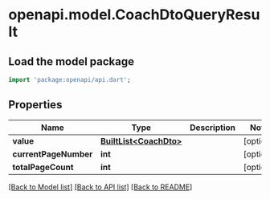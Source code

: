 # openapi.model.CoachDtoQueryResult

## Load the model package
```dart
import 'package:openapi/api.dart';
```

## Properties
Name | Type | Description | Notes
------------ | ------------- | ------------- | -------------
**value** | [**BuiltList&lt;CoachDto&gt;**](CoachDto.md) |  | [optional] 
**currentPageNumber** | **int** |  | [optional] 
**totalPageCount** | **int** |  | [optional] 

[[Back to Model list]](../README.md#documentation-for-models) [[Back to API list]](../README.md#documentation-for-api-endpoints) [[Back to README]](../README.md)


